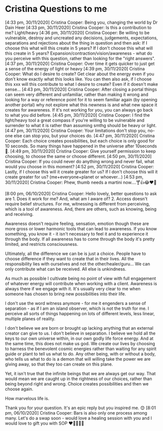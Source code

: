 # Cristina Questions to me

[4:33 pm, 30/11/2020] Cristina Cooper: Being you, changing the world by Dr Dain Heer
[4:33 pm, 30/11/2020] Cristina Cooper: Is this a contribution to me? Light/heavy
[4:36 pm, 30/11/2020] Cristina Cooper: Be willing to be vulnerable, destroy and uncreated any decisions, judgements, expectations, separations and rejections about the thing in question and then ask:  If I choose this what will this create in 5 years? If I don't choose this what will this create in 5 years?
Expansion/contraction/vision/awareness - what do you perceive with this question, rather than looking for the "right answers".
[4:37 pm, 30/11/2020] Cristina Cooper: Over time it gets quicker to just get a sense of the energy of light or heavy
[4:39 pm, 30/11/2020] Cristina Cooper: What do I desire to create? Get clear about the energy even if you don't know exactly what this looks like. You can then also ask, if I choose this xxx will this contribute to what I desire to create? Even if it doesn't make sense...
[4:43 pm, 30/11/2020] Cristina Cooper: After closing a portal things can seem very different and unfamiliar, rather than making it wrong and looking for a way or reference point for it to seem familiar again (by opening another portal) why not explore what this newness is and what new  space it creates for awareness. If it's not working for you, you can always go back to what you did before.
[4:45 pm, 30/11/2020] Cristina Cooper: I find the light/heavy tool a great compass if you're willing to be vulnerable and surrender to what it is rather than assuming smthg should be heavy or light.
[4:47 pm, 30/11/2020] Cristina Cooper: Your limitations don't stop you, no-one else can stop you, but your choices do.
[4:47 pm, 30/11/2020] Cristina Cooper: Each choice creates possibilities, but each choice is only good for 10 seconds. So many things have happened in the universe after 10seconds 🤣.
[4:49 pm, 30/11/2020] Cristina Cooper: Give yourself permission to keep choosing, to choose the same or choose different.
[4:50 pm, 30/11/2020] Cristina Cooper: If you could never do anything wrong and never fail, what would you choose in this moment?
[4:52 pm, 30/11/2020] Cristina Cooper: Lastly, if I choose this will it create greater for us? If I don't choose this will it create greater for us? (me+everyone+planet or whoever...)
[4:53 pm, 30/11/2020] Cristina Cooper: Phew, thumb needs a martini now....🍸👍😂❤🌈

[8:00 pm, 06/10/2020] Cristina Cooper: Hello lovely, better questions to ask are 1. Does it work for me? And, what am I aware of?  2. Access doesn't require belief structures. For me, witnessing is different from perceiving, which is a tool of awareness.
And, there are others, such as knowing, being and receiving.

Awareness doesn't require feeling, sensation, emotion though these are more gross or lower harmonic tools that can lead to awareness. If you know something, you know it - it isn't necessary to feel it and to experience it through the body. If all awareness has to come through the body it's pretty limited, and restricts consciousness.

Ultimately, all the difference we can be is just a choice. People have to choose difference if they want to create that in their lives. All the responsibility lies with ourselves and not the other/healer/guru...
We can only contribute what can be received. All else is unkindness.

As much as possible I cultivate being no point of view with full engagement of whatever energy will contribute when working with a client. Awareness is always there if we engage with it. It's usually very clear to me when someone has chosen to bring new possibilities into their life.

I don't use the word witness anymore - for me it engenders a sense of separation - as if I am an island observer, which is not the truth for me. I perceive all sorts of things happening on lots of different levels, less linear, multiple planes of reality.

I don't believe we are born or brought up lacking anything that an external creator can give to us. I don't believe in separation. I believe we hold all the keys to our own universe within, in our own godly life force energy. And at the same time, this does not make us god. We create our lives by choosing to harness the benevolent cosmic energies rather than waiting for any spirit guide or plant to tell us what to do. Any other being, with or without a body, who tells us what to do is a demon that will willing take the power we are giving away, so that they too can create on this plane.

Yet, it isn't true that the infinite beings that we are always get our way. That would mean we are caught up in the rightness of our choices, rather than being beyond right and wrong. Choice creates possibilities and then we choose again.

How marvelous life is.

Thank you for your question. It's an epic reply but you inspired me. 😊
[8:01 pm, 06/10/2020] Cristina Cooper: Bars is also only one process among many. Let's do a swap soon - would love a healing session with you and I would love to gift you with SOP ❤🌈🦌🌳🌟
